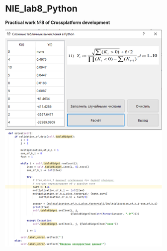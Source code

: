 ﻿# NIE_lab8_Python
**Practical work №8 of Crossplatform development**

![Screenshot](Screenshot_6.png)
![Screenshot](Screenshot_1.png)
